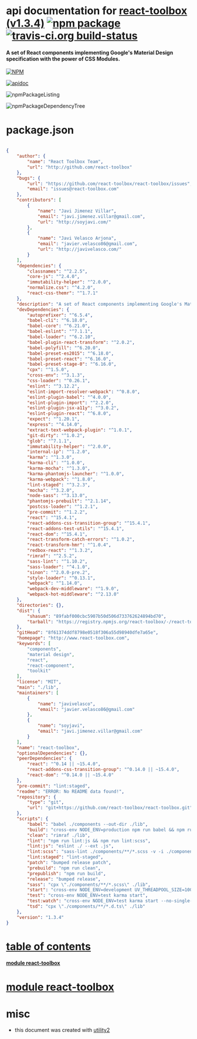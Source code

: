 # api documentation for  [react-toolbox (v1.3.4)](http://www.react-toolbox.com)  [![npm package](https://img.shields.io/npm/v/npmdoc-react-toolbox.svg?style=flat-square)](https://www.npmjs.org/package/npmdoc-react-toolbox) [![travis-ci.org build-status](https://api.travis-ci.org/npmdoc/node-npmdoc-react-toolbox.svg)](https://travis-ci.org/npmdoc/node-npmdoc-react-toolbox)
#### A set of React components implementing Google's Material Design specification with the power of CSS Modules.

[![NPM](https://nodei.co/npm/react-toolbox.png?downloads=true)](https://www.npmjs.com/package/react-toolbox)

[![apidoc](https://npmdoc.github.io/node-npmdoc-react-toolbox/build/screenCapture.buildNpmdoc.browser.%2Fhome%2Ftravis%2Fbuild%2Fnpmdoc%2Fnode-npmdoc-react-toolbox%2Ftmp%2Fbuild%2Fapidoc.html.png)](https://npmdoc.github.io/node-npmdoc-react-toolbox/build/apidoc.html)

![npmPackageListing](https://npmdoc.github.io/node-npmdoc-react-toolbox/build/screenCapture.npmPackageListing.svg)

![npmPackageDependencyTree](https://npmdoc.github.io/node-npmdoc-react-toolbox/build/screenCapture.npmPackageDependencyTree.svg)



# package.json

```json

{
    "author": {
        "name": "React Toolbox Team",
        "url": "http://github.com/react-toolbox"
    },
    "bugs": {
        "url": "https://github.com/react-toolbox/react-toolbox/issues",
        "email": "issues@react-toolbox.com"
    },
    "contributors": [
        {
            "name": "Javi Jimenez Villar",
            "email": "javi.jimenez.villar@gmail.com",
            "url": "http://soyjavi.com/"
        },
        {
            "name": "Javi Velasco Arjona",
            "email": "javier.velasco86@gmail.com",
            "url": "http://javivelasco.com/"
        }
    ],
    "dependencies": {
        "classnames": "^2.2.5",
        "core-js": "^2.4.0",
        "immutability-helper": "^2.0.0",
        "normalize.css": "^4.2.0",
        "react-css-themr": "^1.7.1"
    },
    "description": "A set of React components implementing Google's Material Design specification with the power of CSS Modules.",
    "devDependencies": {
        "autoprefixer": "^6.5.4",
        "babel-cli": "^6.18.0",
        "babel-core": "^6.21.0",
        "babel-eslint": "^7.1.1",
        "babel-loader": "^6.2.10",
        "babel-plugin-react-transform": "^2.0.2",
        "babel-polyfill": "^6.20.0",
        "babel-preset-es2015": "^6.18.0",
        "babel-preset-react": "^6.16.0",
        "babel-preset-stage-0": "^6.16.0",
        "cpx": "^1.5.0",
        "cross-env": "^3.1.3",
        "css-loader": "^0.26.1",
        "eslint": "^3.12.2",
        "eslint-import-resolver-webpack": "^0.8.0",
        "eslint-plugin-babel": "^4.0.0",
        "eslint-plugin-import": "^2.2.0",
        "eslint-plugin-jsx-a11y": "^3.0.2",
        "eslint-plugin-react": "^6.8.0",
        "expect": "^1.20.1",
        "express": "^4.14.0",
        "extract-text-webpack-plugin": "^1.0.1",
        "git-dirty": "^1.0.2",
        "glob": "^7.1.1",
        "immutability-helper": "^2.0.0",
        "internal-ip": "^1.2.0",
        "karma": "^1.3.0",
        "karma-cli": "^1.0.0",
        "karma-mocha": "^1.3.0",
        "karma-phantomjs-launcher": "^1.0.0",
        "karma-webpack": "^1.8.0",
        "lint-staged": "^3.2.3",
        "mocha": "^3.2.0",
        "node-sass": "^3.13.0",
        "phantomjs-prebuilt": "^2.1.14",
        "postcss-loader": "^1.2.1",
        "pre-commit": "^1.2.2",
        "react": "^15.4.1",
        "react-addons-css-transition-group": "^15.4.1",
        "react-addons-test-utils": "^15.4.1",
        "react-dom": "^15.4.1",
        "react-transform-catch-errors": "^1.0.2",
        "react-transform-hmr": "^1.0.4",
        "redbox-react": "^1.3.2",
        "rimraf": "^2.5.2",
        "sass-lint": "^1.10.2",
        "sass-loader": "^4.1.0",
        "sinon": "^2.0.0-pre.2",
        "style-loader": "^0.13.1",
        "webpack": "^1.14.0",
        "webpack-dev-middleware": "^1.9.0",
        "webpack-hot-middleware": "^2.13.0"
    },
    "directories": {},
    "dist": {
        "shasum": "89fabf000cbc5907b50d506d733762624894bd70",
        "tarball": "https://registry.npmjs.org/react-toolbox/-/react-toolbox-1.3.4.tgz"
    },
    "gitHead": "8f61374ddf8798e0518f306a55d98940dfe7a65e",
    "homepage": "http://www.react-toolbox.com",
    "keywords": [
        "components",
        "material design",
        "react",
        "react-component",
        "toolkit"
    ],
    "license": "MIT",
    "main": "./lib",
    "maintainers": [
        {
            "name": "javivelasco",
            "email": "javier.velasco86@gmail.com"
        },
        {
            "name": "soyjavi",
            "email": "javi.jimenez.villar@gmail.com"
        }
    ],
    "name": "react-toolbox",
    "optionalDependencies": {},
    "peerDependencies": {
        "react": "^0.14 || ~15.4.0",
        "react-addons-css-transition-group": "^0.14.0 || ~15.4.0",
        "react-dom": "^0.14.0 || ~15.4.0"
    },
    "pre-commit": "lint:staged",
    "readme": "ERROR: No README data found!",
    "repository": {
        "type": "git",
        "url": "git+https://github.com/react-toolbox/react-toolbox.git"
    },
    "scripts": {
        "babel": "babel ./components --out-dir ./lib",
        "build": "cross-env NODE_ENV=production npm run babel && npm run sass && npm run tsd",
        "clean": "rimraf ./lib",
        "lint": "npm run lint:js && npm run lint:scss",
        "lint:js": "eslint ./ --ext .js",
        "lint:scss": "sass-lint ./components/**/*.scss -v -i ./components/slider/style.scss",
        "lint:staged": "lint-staged",
        "patch": "bumped release patch",
        "prebuild": "npm run clean",
        "prepublish": "npm run build",
        "release": "bumped release",
        "sass": "cpx \"./components/**/*.scss\" ./lib",
        "start": "cross-env NODE_ENV=development UV_THREADPOOL_SIZE=100 node ./server",
        "test": "cross-env NODE_ENV=test karma start",
        "test:watch": "cross-env NODE_ENV=test karma start --no-single-run",
        "tsd": "cpx \"./components/**/*.d.ts\" ./lib"
    },
    "version": "1.3.4"
}
```



# <a name="apidoc.tableOfContents"></a>[table of contents](#apidoc.tableOfContents)

#### [module react-toolbox](#apidoc.module.react-toolbox)



# <a name="apidoc.module.react-toolbox"></a>[module react-toolbox](#apidoc.module.react-toolbox)



# misc
- this document was created with [utility2](https://github.com/kaizhu256/node-utility2)
